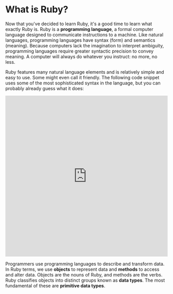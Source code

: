 # What is Ruby?

Now that you've decided to learn Ruby, it's a good time to learn what
exactly  Ruby is. Ruby is a **programming language**, a formal computer language
designed to communicate instructions to a machine. Like natural languages,
programming languages have syntax (form) and semantics (meaning). Because
computers lack the imagination to interpret ambiguity, programming languages
require greater syntactic precision to convey meaning. A computer will always do
whatever you instruct: no more, no less.

Ruby features many natural language elements and is relatively simple and easy
to use. Some might even call it  friendly. The following code snippet uses some
of the most sophisticated syntax in the language, but you can probably already
guess what it does:

<iframe frameborder="0" width="100%" height="500px" src="https://repl.it/GD3c/1?lite=true"></iframe>

Programmers use programming languages to describe and transform data. In Ruby
terms, we use **objects** to represent data and **methods** to access and alter
data. Objects are the nouns of Ruby, and methods are the verbs. Ruby classifies
objects into distinct groups known as **data types**. The most fundamental of
these are **primitive data types**.

